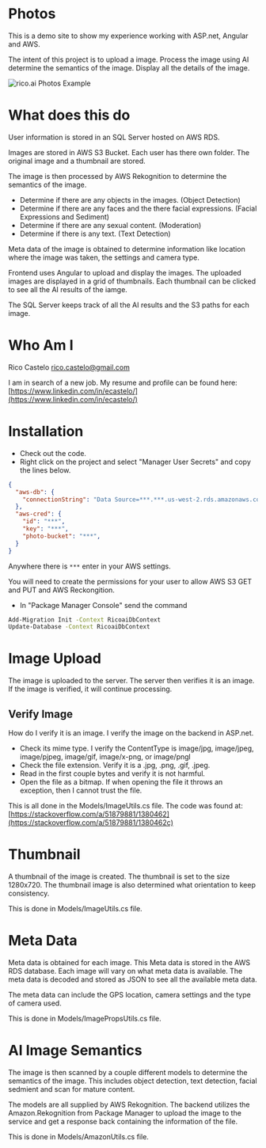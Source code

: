 ﻿# Photos
This is a demo site to show my experience working with ASP.net, Angular and AWS.

The intent of this project is to upload a image.  Process the image using AI determine the semantics of the image.  Display all the details of the image.

![rico.ai Photos Example](https://ricoai-demo.s3-us-west-2.amazonaws.com/web/rico-ai-photo-ad.gif)

# What does this do
User information is stored in an SQL Server hosted on AWS RDS.

Images are stored in AWS S3 Bucket.  Each user has there own folder.  The original image and a thumbnail are stored.

The image is then processed by AWS Rekognition to determine the semantics of the image.
 * Determine if there are any objects in the images. (Object Detection)
 * Determine if there are any faces and the there facial expressions. (Facial Expressions and Sediment)
 * Determine if there are any sexual content. (Moderation)
 * Determine if there is any text.  (Text Detection)


 Meta data of the image is obtained to determine information like location where the image was taken, the settings and camera type.

Frontend uses Angular to upload and display the images.  The uploaded images are displayed in a grid of thumbnails.  Each thumbnail can be clicked to see all the AI results of the iamge.

The SQL Server keeps track of all the AI results and the S3 paths for each image.

# Who Am I
Rico Castelo
rico.castelo@gmail.com

I am in search of a new job.  My resume and profile can be found here: [https://www.linkedin.com/in/ecastelo/](https://www.linkedin.com/in/ecastelo/)


# Installation
* Check out the code.  
* Right click on the project and select "Manager User Secrets" and copy the lines below.
```json
{
  "aws-db": {
    "connectionString": "Data Source=***.***.us-west-2.rds.amazonaws.com,1433; Initial Catalog=***; User ID=***; Password=***;"
  },
  "aws-cred": {
    "id": "***",
    "key": "***",
    "photo-bucket": "***",
  }
}
```
Anywhere there is <code>***</code> enter in your AWS settings.

You will need to create the permissions for your user to allow AWS S3 GET and PUT and AWS Reckongition.
* In "Package Manager Console" send the command 
```bash
Add-Migration Init -Context RicoaiDbContext
Update-Database -Context RicoaiDbContext
```


# Image Upload
The image is uploaded to the server.  The server then verifies it is an image.  If the image is verified, it will continue processing.

## Verify Image
How do I verify it is an image.  I verify the image on the backend in ASP.net.  
* Check its mime type.  I verify the ContentType is image/jpg, image/jpeg, image/pjpeg, image/gif, image/x-png, or image/pngl
* Check the file extension.  Verify it is a  .jpg, .png, .gif, .jpeg.
* Read in the first couple bytes and verify it is not harmful.
* Open the file as a bitmap.  If when opening the file it throws an exception, then I cannot trust the file.

This is all done in the Models/ImageUtils.cs file.  The code was found at: [https://stackoverflow.com/a/51879881/1380462](https://stackoverflow.com/a/51879881/1380462c)



# Thumbnail
A thumbnail of the image is created.  The thumbnail is set to the size 1280x720.  The thumbnail image is also determined what orientation to keep consistency.

This is done in Models/ImageUtils.cs file.


# Meta Data
Meta data is obtained for each image.  This Meta data is stored in the AWS RDS database.  Each image will vary on what meta data is available.  The meta data is decoded and stored as JSON to see all the available meta data.

The meta data can include the GPS location, camera settings and the type of camera used. 

This is done in Models/ImagePropsUtils.cs file.


# AI Image Semantics
The image is then scanned by a couple different models to determine the semantics of the image.  This includes object detection, text detection, facial sedmient and scan for mature content.

The models are all supplied by AWS Rekognition.  The backend utilizes the Amazon.Rekognition from Package Manager to upload the image to the service and get a response back containing the information of the file.  

This is done in Models/AmazonUtils.cs file.